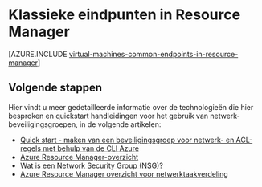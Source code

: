 <properties
   pageTitle="Klassieke eindpunten in Resource Manager | Microsoft Azure"
   description="Begrijpen hoe de eindpunten van het model Klassiek implementatie nu in Resource Manager, met behulp van beveiligingsgroepen voor netwerk- en ACL-regels worden geïmplementeerd"
   services="virtual-machines-linux"
   documentationCenter=""
   authors="iainfoulds"
   manager="timlt"
   editor=""/>

<tags
   ms.service="virtual-machines-linux"
   ms.devlang="na"
   ms.topic="article"
   ms.tgt_pltfrm="vm-linux"
   ms.workload="infrastructure-services"
   ms.date="10/27/2016"
   ms.author="iainfou"/>

# <a name="classic-endpoints-in-resource-manager"></a>Klassieke eindpunten in Resource Manager
[AZURE.INCLUDE [virtual-machines-common-endpoints-in-resource-manager](../../includes/virtual-machines-common-endpoints-in-resource-manager.md)]

## <a name="next-steps"></a>Volgende stappen
Hier vindt u meer gedetailleerde informatie over de technologieën die hier besproken en quickstart handleidingen voor het gebruik van netwerk-beveiligingsgroepen, in de volgende artikelen:

- [Quick start - maken van een beveiligingsgroep voor netwerk- en ACL-regels met behulp van de CLI Azure](virtual-machines-linux-nsg-quickstart.md)  
- [Azure Resource Manager-overzicht](../azure-resource-manager/resource-group-overview.md)  
- [Wat is een Network Security Group (NSG)?](../virtual-network/virtual-networks-nsg.md)  
- [Azure Resource Manager overzicht voor netwerktaakverdeling](../load-balancer/load-balancer-arm.md) 